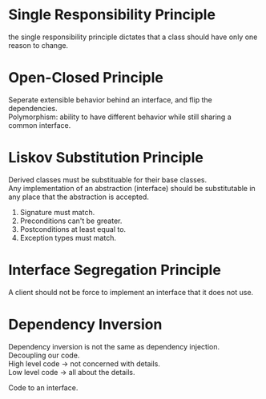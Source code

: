 # Single Responsibility Principle
the single responsibility principle dictates that a class should have only one reason to change.  

# Open-Closed Principle
Seperate extensible behavior behind an interface, and flip the dependencies.    
Polymorphism: ability to have different behavior while still sharing a common interface.  

# Liskov Substitution Principle
Derived classes must be substituable for their base classes.  
Any implementation of an abstraction (interface) should be substitutable in any place that the abstraction is accepted.  
1. Signature must match.
2. Preconditions can't be greater.
3. Postconditions at least equal to.
4. Exception types must match.

# Interface Segregation Principle
A client should not be force to implement an interface that it does not use.  

# Dependency Inversion
Dependency inversion is not the same as dependency injection.  
Decoupling our code.  
High level code -> not concerned with details.  
Low level code -> all about the details.  


Code to an interface.    
